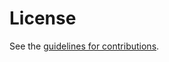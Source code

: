 # License

See the
[guidelines for contributions](https://github.com/eckelcu/draft-eckel-test/blob/main/CONTRIBUTING.md).
